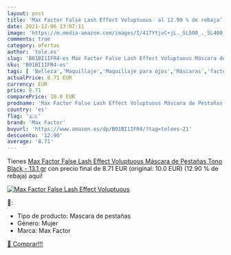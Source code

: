 ```yaml
---
layout: post
title: 'Max Factor False Lash Effect Voluptuous  al 12.90 % de rebaja'
date: 2021-12-06 13:07:11
image: 'https://m.media-amazon.com/images/I/417YtjvC+jL._SL500_._SL400_.jpg'
comments: true
category: ofertas
author: 'tole.es'
slug: 'B01BI1IFR4-es Max Factor False Lash Effect Voluptuous Máscara de...'
sku: 'B01BI1IFR4-es'
tags: [ 'Belleza','Maquillaje','Maquillaje para ojos','Máscaras','factor','max','max factor', ]
actualPrice: 8.71 EUR
currency: EUR
price: 8.71
comparePrice: 10.0 EUR
prodname: 'Max Factor False Lash Effect Voluptuous Máscara de Pestañas Tono Black - 13.1 gr'
country: 'es'
flag: '🇪🇸'
brand: 'Max Factor'
buyurl: 'https://www.amazon.es/dp/B01BI1IFR4/?tag=tolees-21'
descuento: '12.90'
average: '8.71'
---
```


Tienes [Max Factor False Lash Effect Voluptuous Máscara de Pestañas Tono Black - 13.1 gr](https://www.amazon.es/dp/B01BI1IFR4/?tag=tolees-21) con precio final de  8.71 EUR (original: 10.0 EUR) (12.90 %  de rebaja) aqui!

[![Max Factor False Lash Effect Voluptuous ](https://m.media-amazon.com/images/I/417YtjvC+jL._SL500_._SL400_.jpg)](https://www.amazon.es/dp/B01BI1IFR4/?tag=tolees-21)

🔎:

- Tipo de producto: Mascara de pestañas
- Género: Mujer
- Marca: Max Factor

[🛒 Comprar!!!](https://www.amazon.es/dp/B01BI1IFR4/?tag=tolees-21)
